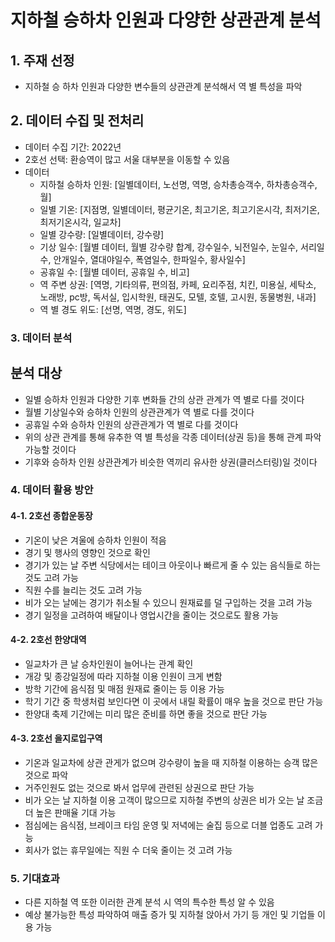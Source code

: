 # 지하철 승하차 인원과 다양한 상관관계 분석

## 1. 주재 선정
* 지하철 승 하차 인원과 다양한 변수들의 상관관계 분석해서 역 별 특성을 파악

## 2. 데이터 수집 및 전처리
* 데이터 수집 기간: 2022년
* 2호선 선택: 환승역이 많고 서울 대부분을 이동할 수 있음
* 데이터
  * 지하철 승하차 인원: [일별데이터, 노선명, 역명, 승차총승객수, 하차총승객수, 월]
  * 일별 기온: [지점명, 일별데이터, 평균기온, 최고기온, 최고기온시각, 최저기온, 최저기온시각, 일교차]
  * 일별 강수량: [일별데이터, 강수량]
  * 기상 일수: [월별 데이터, 월별 강수량 합계, 강수일수, 뇌전일수, 눈일수, 서리일수, 안개일수, 열대야일수, 폭염일수, 한파일수, 황사일수]
  * 공휴일 수: [월별 데이터, 공휴일 수, 비고]
  * 역 주변 상권: [역명, 기타의류, 편의점, 카페, 요리주점, 치킨, 미용실, 세탁소, 노래방, pc방, 독서실, 입시학원, 태권도, 모텔, 호텔, 고시원, 동물병원, 내과]
  * 역 별 경도 위도: [선명, 역명, 경도, 위도]

### 3. 데이터 분석
분석 대상   
--------------------------------------------------------------------
* 일별 승하차 인원과 다양한 기후 변화들 간의 상관 관계가 역 별로 다를 것이다
* 월별 기상일수와 승하차 인원의 상관관계가 역 별로 다를 것이다
* 공휴일 수와 승하차 인원의 상관관계가 역 별로 다를 것이다
* 위의 상관 관계를 통해 유추한 역 별 특성을 각종 데이터(상권 등)을 통해 관계 파악 가능할 것이다   
* 기후와 승하차 인원 상관관계가 비슷한 역끼리 유사한 상권(클러스터링)일 것이다

  
### 4. 데이터 활용 방안
#### 4-1. 2호선 종합운동장
* 기온이 낮은 겨울에 승하차 인원이 적음
* 경기 및 행사의 영향인 것으로 확인
* 경기가 있는 날 주변 식당에서는 테이크 아웃이나 빠르게 줄 수 있는 음식들로 하는 것도 고려 가능
* 직원 수를 늘리는 것도 고려 가능
* 비가 오는 날에는 경기가 취소될 수 있으니 원재료를 덜 구입하는 것을 고려 가능
* 경기 일정을 고려하여 배달이나 영업시간을 줄이는 것으로도 활용 가능

#### 4-2. 2호선 한양대역
* 일교차가 큰 날 승차인원이 늘어나는 관계 확인
* 개강 및 종강일정에 따라 지하철 이용 인원이 크게 변함
* 방학 기간에 음식점 및 매점 원재료 줄이는 등 이용 가능
* 학기 기간 중 학생처럼 보인다면 이 곳에서 내릴 확률이 매우 높을 것으로 판단 가능
* 한양대 축제 기간에는 미리 많은 준비를 하면 좋을 것으로 판단 가능
  
#### 4-3. 2호선 을지로입구역
* 기온과 일교차에 상관 관게가 없으며 강수량이 높을 때 지하철 이용하는 승객 많은 것으로 파악
* 거주인원도 없는 것으로 봐서 업무에 관련된 상권으로 판단 가능
* 비가 오는 날 지하철 이용 고객이 많으므로 지하철 주변의 상권은 비가 오는 날 조금 더 높은 판매율 기대 가능
* 점심에는 음식점, 브레이크 타임 운영 및 저녁에는 술집 등으로 더블 업종도 고려 가능
* 회사가 없는 휴무일에는 직원 수 더욱 줄이는 것 고려 가능

### 5. 기대효과
* 다른 지하철 역 또한 이러한 관계 분석 시 역의 특수한 특성 알 수 있음
* 예상 불가능한 특성 파악하여 매출 증가 및 지하철 앉아서 가기 등 개인 및 기업들 이용 가능
  

